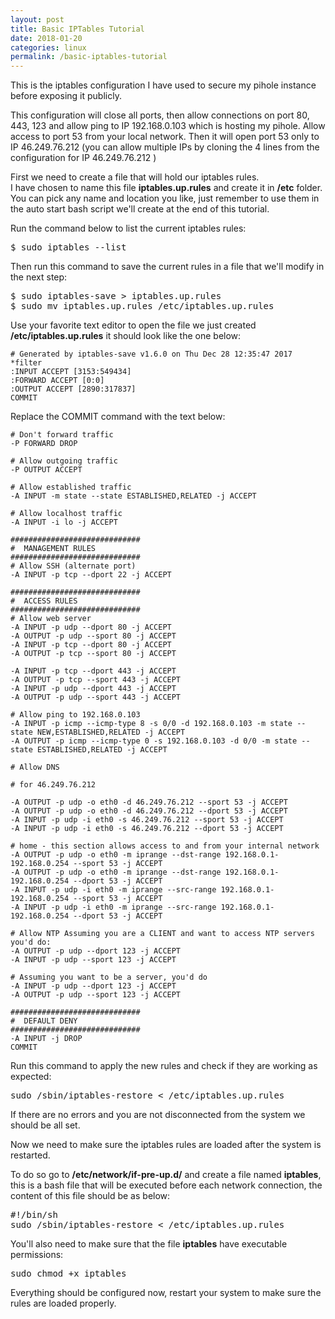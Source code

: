 ```yaml
---
layout: post
title: Basic IPTables Tutorial
date: 2018-01-20
categories: linux
permalink: /basic-iptables-tutorial
---
```


This is the iptables configuration I have used to secure my pihole instance before exposing it publicly.  

This configuration will close all ports, then allow connections on port 80, 443, 123 and allow ping to IP 192.168.0.103 which is hosting my pihole.
Allow access to port 53 from your local network. 
Then it will open port 53 only to IP 46.249.76.212 (you can allow multiple IPs by cloning the 4 lines from the configuration for IP 46.249.76.212 )


First we need to create a file that will hold our iptables rules.  
I have chosen to name this file **iptables.up.rules** and create it in **/etc** folder. You can pick any name and location you like, just remember to use them in the auto start bash script we'll create at the end of this tutorial.

Run the command below to list the current iptables rules:

<pre>$ sudo iptables --list</pre>
	
Then run this command to save the current rules in a file that we'll modify in the next step:

<pre>$ sudo iptables-save > iptables.up.rules
$ sudo mv iptables.up.rules /etc/iptables.up.rules</pre>

Use your favorite text editor to open the file we just created **/etc/iptables.up.rules** it should look like the one below:
	

	# Generated by iptables-save v1.6.0 on Thu Dec 28 12:35:47 2017
	*filter
	:INPUT ACCEPT [3153:549434]
	:FORWARD ACCEPT [0:0]
	:OUTPUT ACCEPT [2890:317837]
	COMMIT

	
Replace the COMMIT command with the text below:
	

	# Don't forward traffic
	-P FORWARD DROP

	# Allow outgoing traffic
	-P OUTPUT ACCEPT

	# Allow established traffic
	-A INPUT -m state --state ESTABLISHED,RELATED -j ACCEPT

	# Allow localhost traffic
	-A INPUT -i lo -j ACCEPT

	#############################
	#  MANAGEMENT RULES
	#############################
	# Allow SSH (alternate port)
	-A INPUT -p tcp --dport 22 -j ACCEPT

	#############################
	#  ACCESS RULES
	#############################
	# Allow web server
	-A INPUT -p udp --dport 80 -j ACCEPT 
	-A OUTPUT -p udp --sport 80 -j ACCEPT
	-A INPUT -p tcp --dport 80 -j ACCEPT 
	-A OUTPUT -p tcp --sport 80 -j ACCEPT

	-A INPUT -p tcp --dport 443 -j ACCEPT 
	-A OUTPUT -p tcp --sport 443 -j ACCEPT
	-A INPUT -p udp --dport 443 -j ACCEPT 
	-A OUTPUT -p udp --sport 443 -j ACCEPT

	# Allow ping to 192.168.0.103
	-A INPUT -p icmp --icmp-type 8 -s 0/0 -d 192.168.0.103 -m state --state NEW,ESTABLISHED,RELATED -j ACCEPT
	-A OUTPUT -p icmp --icmp-type 0 -s 192.168.0.103 -d 0/0 -m state --state ESTABLISHED,RELATED -j ACCEPT

	# Allow DNS

	# for 46.249.76.212

	-A OUTPUT -p udp -o eth0 -d 46.249.76.212 --sport 53 -j ACCEPT
	-A OUTPUT -p udp -o eth0 -d 46.249.76.212 --dport 53 -j ACCEPT
	-A INPUT -p udp -i eth0 -s 46.249.76.212 --sport 53 -j ACCEPT
	-A INPUT -p udp -i eth0 -s 46.249.76.212 --dport 53 -j ACCEPT

	# home - this section allows access to and from your internal network
	-A OUTPUT -p udp -o eth0 -m iprange --dst-range 192.168.0.1-192.168.0.254 --sport 53 -j ACCEPT
	-A OUTPUT -p udp -o eth0 -m iprange --dst-range 192.168.0.1-192.168.0.254 --dport 53 -j ACCEPT
	-A INPUT -p udp -i eth0 -m iprange --src-range 192.168.0.1-192.168.0.254 --sport 53 -j ACCEPT
	-A INPUT -p udp -i eth0 -m iprange --src-range 192.168.0.1-192.168.0.254 --dport 53 -j ACCEPT

	# Allow NTP Assuming you are a CLIENT and want to access NTP servers you'd do:
	-A OUTPUT -p udp --dport 123 -j ACCEPT 
	-A INPUT -p udp --sport 123 -j ACCEPT

	# Assuming you want to be a server, you'd do
	-A INPUT -p udp --dport 123 -j ACCEPT 
	-A OUTPUT -p udp --sport 123 -j ACCEPT

	#############################
	#  DEFAULT DENY
	#############################
	-A INPUT -j DROP
	COMMIT

	
Run this command to apply the new rules and check if they are working as expected:  
	
<pre>sudo /sbin/iptables-restore < /etc/iptables.up.rules</pre>
	
If there are no errors and you are not disconnected from the system we should be all set.	
	
Now we need to make sure the iptables rules are loaded after the system is restarted.

To do so go to **/etc/network/if-pre-up.d/** and create a file named **iptables**, this is a bash file that will be executed before each network connection,
the content of this file should be as below:

<pre>#!/bin/sh
sudo /sbin/iptables-restore < /etc/iptables.up.rules</pre>	


You'll also need to make sure that the file **iptables** have executable permissions:

<pre>sudo chmod +x iptables</pre>	

Everything should be configured now, restart your system to make sure the rules are loaded properly.

